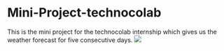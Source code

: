 # Mini-Project-technocolab
This is the mini project for the technocolab internship which gives us the weather forecast for five consecutive days.
![](images/tk.png)
